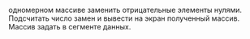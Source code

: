 одномерном массиве заменить отрицательные элементы нулями.
Подсчитать число замен и вывести на экран полученный массив. Массив
задать в сегменте данных.
